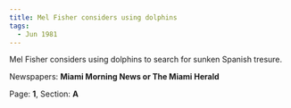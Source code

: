 ```yaml
---  
title: Mel Fisher considers using dolphins  
tags:  
  - Jun 1981  
---  
```

  
Mel Fisher considers using dolphins to search for sunken Spanish tresure.  
  
Newspapers: **Miami Morning News or The Miami Herald**  
  
Page: **1**, Section: **A** 
